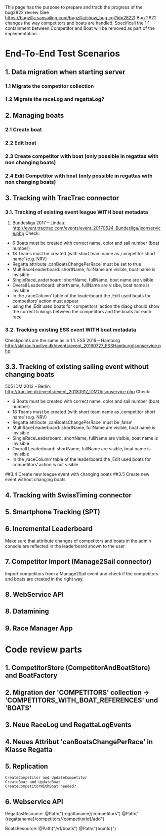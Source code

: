 This page has the purpose to prepare and track the progress of the bug2822 review
(See https://bugzilla.sapsailing.com/bugzilla/show_bug.cgi?id=2822)
Bug 2822 changes the way competitors and boats are handled. Specificall the 1:1 containment between Competitor and Boat will be removed as part of the implementation.

# End-To-End Test Scenarios

## 1. Data migration when starting server
### 1.1 Migrate the competitor collection
### 1.2 Migrate the raceLog and regattaLog?

##  2. Managing boats
### 2.1 Create boat
### 2.2 Edit boat
### 2.3 Create competitor with boat (only possible in regattas with non changing boats)
### 2.4 Edit Competitor with boat (only possible in regattas with non changing boats)

## 3. Tracking with TracTrac connector
### 3.1. Tracking of existing event league WITH boat metadata
1. Bundesliga 2017 – Lindau: http://event.tractrac.com/events/event_20170524_Bundesliga/jsonservice.php
Check:
- 6 Boats must be created with correct name, color and sail number (boat number)
- 18 Teams must be created (with short team name as ‚competitor short name‘ (e.g. NRV)
- Regatta attribute ‚canBoatsChangePerRace‘ must be set to true
- MultiRaceLeaderboard: shortName, fullName are visible, boat name is invisible
- SingleRaceLeaderboard: shortName, fullName, boat name are visible
- Overall Leaderboard: shortName, fullName are visibe, boat name is invisible
- In the ‚raceColumn‘ table of the leaderboard the ‚Edit used boats for competitors‘ action must appear
- using the ‚Edit used boats for competitors‘ action the diaog should show the correct linkings between the competitors and the boats for each race
### 3.2. Tracking existing ESS event WITH boat metadata
Checkpoints are the same as in 1.1.
ESS 2016 – Hamburg
http://skitrac.traclive.dk/events/event_20160727_ESSHamburg/jsonservice.php

## 3.3. Tracking of existing sailing event without changing boats
505 IDM 2013 – Berlin:
http://traclive.dk/events/event_20130917_IDMO/jsonservice.php
Check:
- 6 Boats must be created with correct name, color and sail number (boat number)
- 18 Teams must be created (with short team name as ‚competitor short name‘ (e.g. NRV)
- Regatta attribute ‚canBoatsChangePerRace‘ must be ‚false‘
- MultiRaceLeaderboard: shortName, fullName are visible, boat name is invisible
- SingleRaceLeaderboard: shortName, fullName are visible, boat name is invisible
- Overall Leaderboard: shortName, fullName are visible, boat name is invisible
- In the ‚raceColumn‘ table of the leaderboard the ‚Edit used boats for competitors‘ action is not visible

##3.4 Create new league event with changing boats
##3.5 Create new event without changing boats

## 4. Tracking with SwissTiming connector
## 5. Smartphone Tracking (SPT)

## 6. Incremental Leaderboard
Make sure that attribute changes of competitors and boats in the admin console are reflected in the leaderboard shown to the user

## 7. Competitor Import (Manage2Sail connector)
Import competitors from a Manage2Sail event and check if the competitors and boats are created in the right way.

## 8. WebService API
## 8. Datamining
## 9. Race Manager App


# Code review parts

## 1. CompetitorStore (CompetitorAndBoatStore) and BoatFactory 
## 2. Migration der 'COMPETITORS' collection -> 'COMPETITORS_WITH_BOAT_REFERENCES' und 'BOATS'
## 3. Neue RaceLog und RegattaLogEvents
## 4. Neues Attribut 'canBoatsChangePerRace' in Klasse Regatta
## 5. Replication
	CreateCompetitor and UpdateCompetitor 
	CreateBoat and UpdateBoat
	CreateCompetitorWithBoat needed?
## 6. Webservice API
RegattasResource:
  	@Path("{regattaname}/competitors")
	@Path("{regattaname}/competitors/{competitorid}/add")

BoatsResource:
	@Path("/v1/boats")
	@Path("{boatId}")
